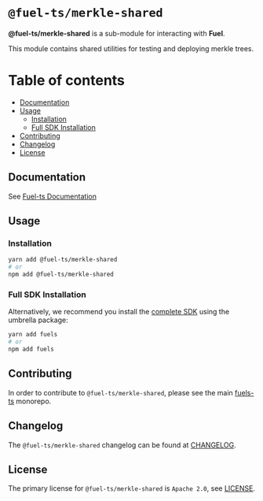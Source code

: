 # `@fuel-ts/merkle-shared`

**@fuel-ts/merkle-shared** is a sub-module for interacting with **Fuel**.

This module contains shared utilities for testing and deploying merkle trees.

# Table of contents

- [Documentation](#documentation)
- [Usage](#usage)
  - [Installation](#installation)
  - [Full SDK Installation](#full-sdk-installation)
- [Contributing](#contributing)
- [Changelog](#changelog)
- [License](#license)

## Documentation

See [Fuel-ts Documentation](https://fuellabs.github.io/fuels-ts/packages/fuel-ts-merkle-shared/)

## Usage

### Installation

```sh
yarn add @fuel-ts/merkle-shared
# or
npm add @fuel-ts/merkle-shared
```

### Full SDK Installation

Alternatively, we recommend you install the [complete SDK](https://github.com/FuelLabs/fuels-ts) using the umbrella package:

```sh
yarn add fuels
# or
npm add fuels
```

## Contributing

In order to contribute to `@fuel-ts/merkle-shared`, please see the main [fuels-ts](https://github.com/FuelLabs/fuels-ts) monorepo.

## Changelog

The `@fuel-ts/merkle-shared` changelog can be found at [CHANGELOG](./CHANGELOG.md).

## License

The primary license for `@fuel-ts/merkle-shared` is `Apache 2.0`, see [LICENSE](./LICENSE).
